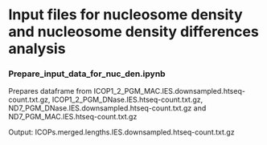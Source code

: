 # Input files for nucleosome density and nucleosome density differences analysis

### Prepare_input_data_for_nuc_den.ipynb
Prepares dataframe from ICOP1_2_PGM_MAC.IES.downsampled.htseq-count.txt.gz, ICOP1_2_PGM_DNase.IES.htseq-count.txt.gz, 
ND7_PGM_DNase.IES.downsampled.htseq-count.txt.gz and ND7_PGM_MAC.IES.htseq-count.txt.gz


Output: ICOPs.merged.lengths.IES.downsampled.htseq-count.txt.gz
